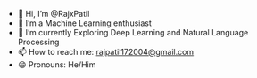 - 👋 Hi, I’m @RajxPatil
- 👀 I’m a Machine Learning enthusiast
- 🌱 I’m currently Exploring Deep Learning and Natural Language Processing
- 📫 How to reach me: rajpatil172004@gmail.com
- 😄 Pronouns: He/Him


<!---
RajxPatil/RajxPatil is a ✨ special ✨ repository because its `README.md` (this file) appears on your GitHub profile.
You can click the Preview link to take a look at your changes.
--->
